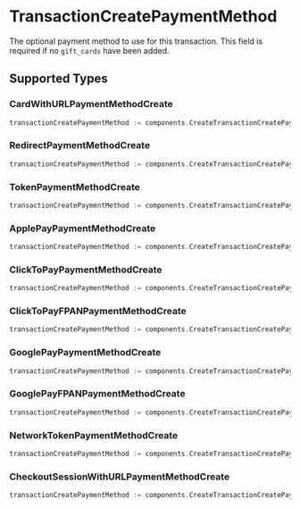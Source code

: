 # TransactionCreatePaymentMethod

The optional payment method to use for this transaction. This field is required if no `gift_cards` have been added.


## Supported Types

### CardWithURLPaymentMethodCreate

```go
transactionCreatePaymentMethod := components.CreateTransactionCreatePaymentMethodCardWithURLPaymentMethodCreate(components.CardWithURLPaymentMethodCreate{/* values here */})
```

### RedirectPaymentMethodCreate

```go
transactionCreatePaymentMethod := components.CreateTransactionCreatePaymentMethodRedirectPaymentMethodCreate(components.RedirectPaymentMethodCreate{/* values here */})
```

### TokenPaymentMethodCreate

```go
transactionCreatePaymentMethod := components.CreateTransactionCreatePaymentMethodTokenPaymentMethodCreate(components.TokenPaymentMethodCreate{/* values here */})
```

### ApplePayPaymentMethodCreate

```go
transactionCreatePaymentMethod := components.CreateTransactionCreatePaymentMethodApplePayPaymentMethodCreate(components.ApplePayPaymentMethodCreate{/* values here */})
```

### ClickToPayPaymentMethodCreate

```go
transactionCreatePaymentMethod := components.CreateTransactionCreatePaymentMethodClickToPayPaymentMethodCreate(components.ClickToPayPaymentMethodCreate{/* values here */})
```

### ClickToPayFPANPaymentMethodCreate

```go
transactionCreatePaymentMethod := components.CreateTransactionCreatePaymentMethodClickToPayFPANPaymentMethodCreate(components.ClickToPayFPANPaymentMethodCreate{/* values here */})
```

### GooglePayPaymentMethodCreate

```go
transactionCreatePaymentMethod := components.CreateTransactionCreatePaymentMethodGooglePayPaymentMethodCreate(components.GooglePayPaymentMethodCreate{/* values here */})
```

### GooglePayFPANPaymentMethodCreate

```go
transactionCreatePaymentMethod := components.CreateTransactionCreatePaymentMethodGooglePayFPANPaymentMethodCreate(components.GooglePayFPANPaymentMethodCreate{/* values here */})
```

### NetworkTokenPaymentMethodCreate

```go
transactionCreatePaymentMethod := components.CreateTransactionCreatePaymentMethodNetworkTokenPaymentMethodCreate(components.NetworkTokenPaymentMethodCreate{/* values here */})
```

### CheckoutSessionWithURLPaymentMethodCreate

```go
transactionCreatePaymentMethod := components.CreateTransactionCreatePaymentMethodCheckoutSessionWithURLPaymentMethodCreate(components.CheckoutSessionWithURLPaymentMethodCreate{/* values here */})
```

